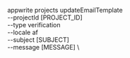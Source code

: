 appwrite projects updateEmailTemplate \
        --projectId [PROJECT_ID] \
        --type verification \
        --locale af \
        --subject [SUBJECT] \
        --message [MESSAGE] \



